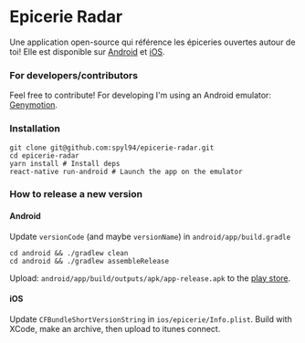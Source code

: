 # Epicerie Radar

Une application open-source qui référence les épiceries ouvertes autour de toi!
Elle est disponible sur [Android](https://epicerie-radar.fr/android) et [iOS](https://epicerie-radar.fr/ios).

### For developers/contributors

Feel free to contribute!
For developing I'm using an Android emulator: [Genymotion](https://www.genymotion.com/).

### Installation
```
git clone git@github.com:spyl94/epicerie-radar.git
cd epicerie-radar
yarn install # Install deps 
react-native run-android # Launch the app on the emulator
```

### How to release a new version

#### Android

Update `versionCode` (and maybe `versionName`) in `android/app/build.gradle`

```
cd android && ./gradlew clean
cd android && ./gradlew assembleRelease
```

Upload: `android/app/build/outputs/apk/app-release.apk` to the [play store](https://play.google.com/apps/publish).

#### iOS

Update `CFBundleShortVersionString` in `ios/epicerie/Info.plist`.
Build with XCode, make an archive, then upload to itunes connect.
